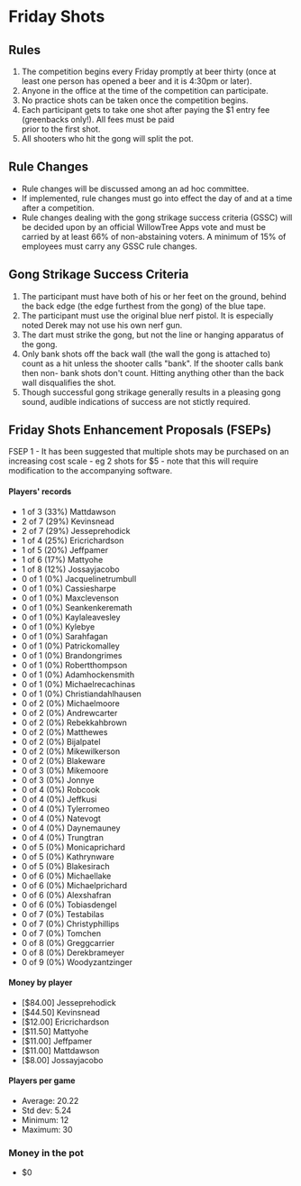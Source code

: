 Friday Shots
=============

Rules
-----
1. The competition begins every Friday promptly at beer thirty (once at least one person has opened a beer and it is 4:30pm or later).
2. Anyone in the office at the time of the competition can participate.
3. No practice shots can be taken once the competition begins.
4. Each participant gets to take one shot after paying the $1 entry fee (greenbacks only!). All fees must be paid  
   prior to the first shot.
5. All shooters who hit the gong will split the pot.

Rule Changes
------------
* Rule changes will be discussed among an ad hoc committee.
* If implemented, rule changes must go into effect the day of and at a time after a competition.
* Rule changes dealing with the gong strikage success criteria (GSSC) will be decided upon by an official WillowTree Apps vote and must be carried by at least 66% of non-abstaining voters.  A minimum of 15% of employees must carry any GSSC rule changes.

Gong Strikage Success Criteria
------------------------------
1. The participant must have both of his or her feet on the ground, behind the back edge (the edge furthest from the gong) of the blue tape.
2. The participant must use the original blue nerf pistol. It is especially noted
   Derek may not use his own nerf gun.
3. The dart must strike the gong, but not the line or hanging apparatus of the gong. 
4. Only bank shots off the back wall (the wall the gong is attached to) count as
   a hit unless the shooter calls "bank". If the shooter calls bank then non-
   bank shots don't count. Hitting anything other than the back wall disqualifies
   the shot.
5. Though successful gong strikage generally results in a pleasing gong sound, audible indications of success are not stictly required.


Friday Shots Enhancement Proposals (FSEPs)
------------------------------------------
FSEP 1 - It has been suggested that multiple shots may be purchased on an increasing
     cost scale - eg 2 shots for $5 - note that this will require modification to the
     accompanying software.

####  Players' records  ####
* 1 of 3 (33%) Mattdawson
* 2 of 7 (29%) Kevinsnead
* 2 of 7 (29%) Jesseprehodick
* 1 of 4 (25%) Ericrichardson
* 1 of 5 (20%) Jeffpamer
* 1 of 6 (17%) Mattyohe
* 1 of 8 (12%) Jossayjacobo
* 0 of 1 (0%) Jacquelinetrumbull
* 0 of 1 (0%) Cassiesharpe
* 0 of 1 (0%) Maxclevenson
* 0 of 1 (0%) Seankenkeremath
* 0 of 1 (0%) Kaylaleavesley
* 0 of 1 (0%) Kylebye
* 0 of 1 (0%) Sarahfagan
* 0 of 1 (0%) Patrickomalley
* 0 of 1 (0%) Brandongrimes
* 0 of 1 (0%) Robertthompson
* 0 of 1 (0%) Adamhockensmith
* 0 of 1 (0%) Michaelrecachinas
* 0 of 1 (0%) Christiandahlhausen
* 0 of 2 (0%) Michaelmoore
* 0 of 2 (0%) Andrewcarter
* 0 of 2 (0%) Rebekkahbrown
* 0 of 2 (0%) Matthewes
* 0 of 2 (0%) Bijalpatel
* 0 of 2 (0%) Mikewilkerson
* 0 of 2 (0%) Blakeware
* 0 of 3 (0%) Mikemoore
* 0 of 3 (0%) Jonnye
* 0 of 4 (0%) Robcook
* 0 of 4 (0%) Jeffkusi
* 0 of 4 (0%) Tylerromeo
* 0 of 4 (0%) Natevogt
* 0 of 4 (0%) Daynemauney
* 0 of 4 (0%) Trungtran
* 0 of 5 (0%) Monicaprichard
* 0 of 5 (0%) Kathrynware
* 0 of 5 (0%) Blakesirach
* 0 of 6 (0%) Michaellake
* 0 of 6 (0%) Michaelprichard
* 0 of 6 (0%) Alexshafran
* 0 of 6 (0%) Tobiasdengel
* 0 of 7 (0%) Testabilas
* 0 of 7 (0%) Christyphillips
* 0 of 7 (0%) Tomchen
* 0 of 8 (0%) Greggcarrier
* 0 of 8 (0%) Derekbrameyer
* 0 of 9 (0%) Woodyzantzinger

#### Money by player  ####
* [$84.00] Jesseprehodick
* [$44.50] Kevinsnead
* [$12.00] Ericrichardson
* [$11.50] Mattyohe
* [$11.00] Jeffpamer
* [$11.00] Mattdawson
* [$8.00] Jossayjacobo

#### Players per game  ####
* Average: 20.22
* Std dev: 5.24
* Minimum: 12
* Maximum: 30

### Money in the pot ###
* $0

